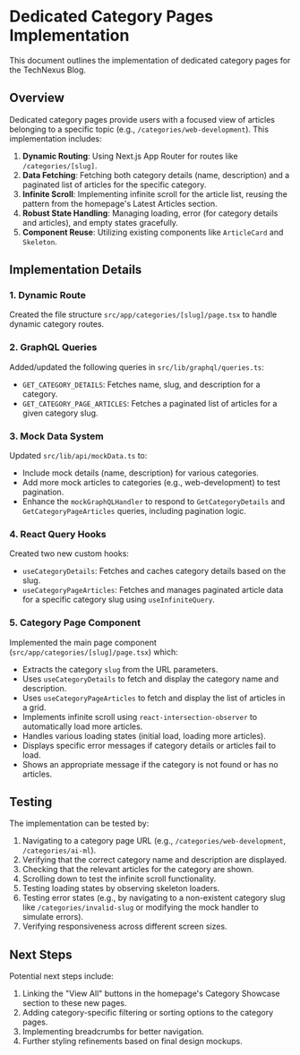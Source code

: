 # Dedicated Category Pages Implementation

This document outlines the implementation of dedicated category pages for the TechNexus Blog.

## Overview

Dedicated category pages provide users with a focused view of articles belonging to a specific topic (e.g., `/categories/web-development`). This implementation includes:

1.  **Dynamic Routing**: Using Next.js App Router for routes like `/categories/[slug]`.
2.  **Data Fetching**: Fetching both category details (name, description) and a paginated list of articles for the specific category.
3.  **Infinite Scroll**: Implementing infinite scroll for the article list, reusing the pattern from the homepage's Latest Articles section.
4.  **Robust State Handling**: Managing loading, error (for category details and articles), and empty states gracefully.
5.  **Component Reuse**: Utilizing existing components like `ArticleCard` and `Skeleton`.

## Implementation Details

### 1. Dynamic Route

Created the file structure `src/app/categories/[slug]/page.tsx` to handle dynamic category routes.

### 2. GraphQL Queries

Added/updated the following queries in `src/lib/graphql/queries.ts`:
- `GET_CATEGORY_DETAILS`: Fetches name, slug, and description for a category.
- `GET_CATEGORY_PAGE_ARTICLES`: Fetches a paginated list of articles for a given category slug.

### 3. Mock Data System

Updated `src/lib/api/mockData.ts` to:
- Include mock details (name, description) for various categories.
- Add more mock articles to categories (e.g., web-development) to test pagination.
- Enhance the `mockGraphQLHandler` to respond to `GetCategoryDetails` and `GetCategoryPageArticles` queries, including pagination logic.

### 4. React Query Hooks

Created two new custom hooks:
- `useCategoryDetails`: Fetches and caches category details based on the slug.
- `useCategoryPageArticles`: Fetches and manages paginated article data for a specific category slug using `useInfiniteQuery`.

### 5. Category Page Component

Implemented the main page component (`src/app/categories/[slug]/page.tsx`) which:
- Extracts the category `slug` from the URL parameters.
- Uses `useCategoryDetails` to fetch and display the category name and description.
- Uses `useCategoryPageArticles` to fetch and display the list of articles in a grid.
- Implements infinite scroll using `react-intersection-observer` to automatically load more articles.
- Handles various loading states (initial load, loading more articles).
- Displays specific error messages if category details or articles fail to load.
- Shows an appropriate message if the category is not found or has no articles.

## Testing

The implementation can be tested by:
1.  Navigating to a category page URL (e.g., `/categories/web-development`, `/categories/ai-ml`).
2.  Verifying that the correct category name and description are displayed.
3.  Checking that the relevant articles for the category are shown.
4.  Scrolling down to test the infinite scroll functionality.
5.  Testing loading states by observing skeleton loaders.
6.  Testing error states (e.g., by navigating to a non-existent category slug like `/categories/invalid-slug` or modifying the mock handler to simulate errors).
7.  Verifying responsiveness across different screen sizes.

## Next Steps

Potential next steps include:
1.  Linking the "View All" buttons in the homepage's Category Showcase section to these new pages.
2.  Adding category-specific filtering or sorting options to the category pages.
3.  Implementing breadcrumbs for better navigation.
4.  Further styling refinements based on final design mockups.
